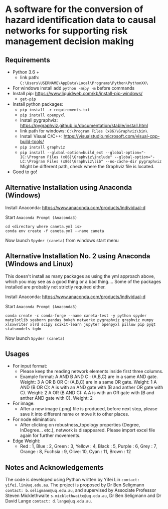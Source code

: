 # A software for the conversion of hazard identification data to causal networks for supporting risk management decision making
## Requirements
* Python 3.6 +
  * link path: `C:\Users\USERNAME\AppData\Local\Programs\Python\PythonXX\`
* For windows install add `python -m`/`py -m` before commands
* Install pip: https://www.liquidweb.com/kb/install-pip-windows/
  * `get-pip`
* Install python packages:
  * `pip install -r requirements.txt`
  * `pip install openpyxl`
  * Install pygraphviz: https://pygraphviz.github.io/documentation/stable/install.html 
  * link path for windows: `C:\Program Files (x86)\Graphviz\bin\` 
  * Install Visual C/C++: https://visualstudio.microsoft.com/visual-cpp-build-tools/
  * `pip install graphviz`
  * `pip install --global-option=build_ext --global-option="-IC:\Program Files (x86)\Graphviz\include" --global-option="-LC:\Program Files (x86)\Graphviz\lib" --no-cache-dir pygraphviz` Might be different path, check where the Graphviz file is located.
* Good to go!
## Alternative Installation using Anaconda (Windows)
Install Anaconda: https://www.anaconda.com/products/individual-d

Start `Anaconda Prompt (Anaconda3)`
```
cd <directory where caneta.yml is>
conda env create -f caneta.yml --name caneta
```
Now launch `Spyder (caneta)` from windows start menu
## Alternative Installation No. 2 using Anaconda (Windows and Linux)
This doesn't install as many packages as using the yml approach above, which you may see as a good thing or a bad thing.... Some of the packages installed are probably not strictly required either.

Install Anaconda: https://www.anaconda.com/products/individual-d

Start `Anaconda Prompt (Anaconda3)`
```
conda create -c conda-forge --name caneta-test -y python spyder matplotlib seaborn pandas bokeh networkx pygraphviz graphviz numpy xlsxwriter xlrd scipy scikit-learn jupyter openpyxl pillow pip pyqt statsmodels tqdm
```
Now launch `Spyder (caneta)`
## Usages
* For input format:
  * Please keep the reading network elements inside first three columns.
  * Example format:
  A AND B AND C : (A,B,C) are in a same AND gate. Weight: 3
  A OR B OR C: (A,B,C) are in a same OR gate. Weight: 1
  A AND (B OR C): A is with an AND gate with (B and anther OR gate with C). Weight: 2
  A OR (B AND C): A A is with an OR gate with (B and anther AND gate with C). Weight: 2
* For image:
  * After a new image (.png) file is produced, before next step, please save it into different name or move it to other places.
* For node elimination:
  * After clicking on robustness_topology properties (Degree, InDegree... etc.), network is disappeared. Please import excel file again for further movements.
* Edge Weight:
  * Red : 1, Blue : 2, Green : 3, Yellow : 4, Black : 5, Purple : 6, Grey : 7, Orange : 8, Fuchsia : 9, Olive: 10, Cyan : 11, Brown : 12
## Notes and Acknowledgements
The code is developed using Python written by Yifei Lin `contact: yifei.lin@uq.edu.au`. The project is proposed by Dr Ben Seligmann `contact: b.seligmann@uq.edu.au`, and supervised by Associate Professor Steven Micklethwaite `s.micklethwaite@uq.edu.au`, Dr Ben Seligmann and Dr David Lange `contact: d.lange@uq.edu.au`.
